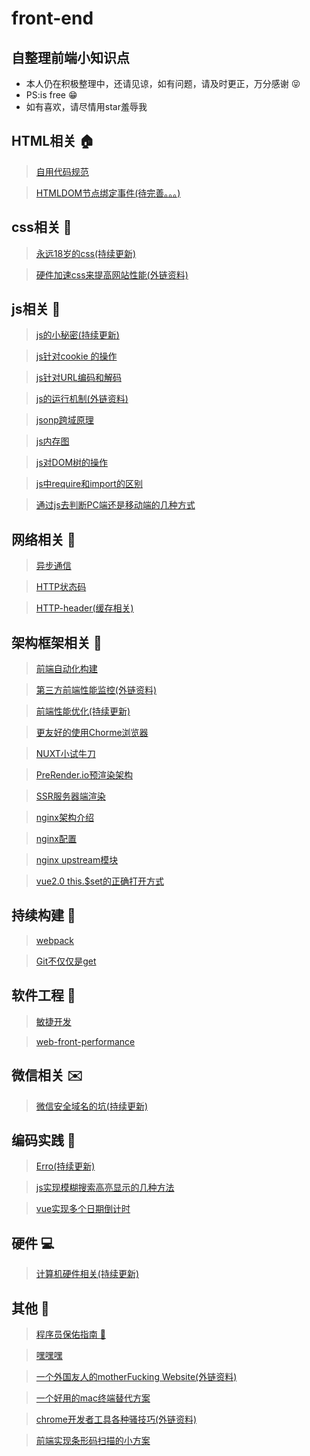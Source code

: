 # front-end
## 自整理前端小知识点
* 本人仍在积极整理中，还请见谅，如有问题，请及时更正，万分感谢 :stuck_out_tongue_closed_eyes:
* PS:is free :grin: 
* 如有喜欢，请尽情用star羞辱我

## HTML相关 :house:
> [自用代码规范](./profiles/自用代码规范.md)

> [HTMLDOM节点绑定事件(待完善。。。)](./profiles/HTML_tabindex.md)

## css相关 :european_castle:
> [永远18岁的css(持续更新)](./profiles/永远18岁的css.md)

> [硬件加速css来提高网站性能(外链资料)](http://blog.teamtreehouse.com/increase-your-sites-performance-with-hardware-accelerated-css)

## js相关 :speak_no_evil:
> [js的小秘密(持续更新)](./profiles/js的小秘密.md)

> [js针对cookie 的操作](./profiles/js针对cookie的操作.md)

> [js针对URL编码和解码](./profiles/js针对URL编码和解码.md)

> [js的运行机制(外链资料)](http://www.ruanyifeng.com/blog/2014/10/event-loop.html)

> [jsonp跨域原理](./profiles/jsonp跨域原理.md)

> [js内存图](./profiles/js内存图.md)

> [js对DOM树的操作](./profiles/js对DOM树的操作.md)

> [js中require和import的区别](./profiles/js中require和import的区别.md)
 
> [通过js去判断PC端还是移动端的几种方式](./profiles/js判断设备.md)


## 网络相关 :postbox:
> [异步通信](./profiles/异步通信.md)

> [HTTP状态码](./profiles/HTTP状态码.md)

> [HTTP-header(缓存相关)](./profiles/HTTP_header.md)

## 架构框架相关 :construction:
> [前端自动化构建](./profiles/前端自动化构建.md)

> [第三方前端性能监控(外链资料)](https://docs.sentry.io/quickstart/)

> [前端性能优化(持续更新)](./profiles/前端性能优化.md)

> [更友好的使用Chorme浏览器](./profiles/chorme浏览器.md)

> [NUXT小试牛刀](./profiles/NUXT小试牛刀.md)

> [PreRender.io预渲染架构](./profiles/PreRender.io预渲染架构.md)

> [SSR服务器端渲染](./profiles/SSR服务器端渲染.md)

> [nginx架构介绍](./profiles/nginx基础.md)

> [nginx配置](./profiles/nginx配置.md)

> [nginx upstream模块](./profiles/nginx_upstream模块.md)

> [vue2.0 this.$set的正确打开方式](./profiles/vue_this.set.md)

## 持续构建 :articulated_lorry:
> [webpack](./profiles/webpack.md)

> [Git不仅仅是get](./profiles/Git不仅仅是get.md)

## 软件工程 :wrench:
> [敏捷开发](./profiles/敏捷开发.md)

> [web-front-performance](./profiles/web-front-performance.md)

## 微信相关 :envelope:
> [微信安全域名的坑(持续更新)](./profiles/微信安全域名的坑.md)

## 编码实践 :paperclip:
> [Erro(持续更新)](./profiles/Erro.md)

> [js实现模糊搜索高亮显示的几种方法](https://github.com/programmer-zhang/com.frontend.www/blob/master/src/views/highLight.vue)

> [vue实现多个日期倒计时](https://github.com/programmer-zhang/com.frontend.www/blob/master/src/views/countDown.vue)

## 硬件 :computer:
> [计算机硬件相关(持续更新)](./profiles/计算机硬件相关.md)

## 其他 :hankey:
> [程序员保佑指南 :pray: ](./profiles/程序员保佑指南.md)

> [嘿嘿嘿](./profiles/嘿嘿嘿.md)

> [一个外国友人的motherFucking Website(外链资料)](http://motherfuckingwebsite.com/)

> [一个好用的mac终端替代方案](./profiles/一个好用的mac终端替代方案.md)

> [chrome开发者工具各种骚技巧(外链资料)](https://juejin.im/post/5af53823f265da0b75282b0f?utm_source=gold_browser_extension)

> [前端实现条形码扫描的小方案](./profiles/quagga.js.md)